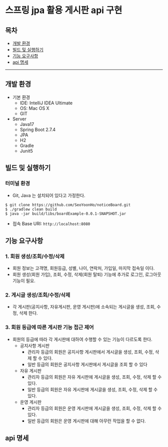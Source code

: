 # 스프링 jpa 활용 게시판 api 구현
## 목차
- [개발 환경](#개발-환경)
- [빌드 및 실행하기](#빌드-및-실행하기)
- [기능 요구사항](#기능-요구사항)
- [api 명세](#api-명세)

---

## 개발 환경
- 기본 환경
    - IDE: IntelliJ IDEA Ultimate
    - OS: Mac OS X
    - GIT
- Server
    - Java17
    - Spring Boot 2.7.4
    - JPA
    - H2
    - Gradle
    - Junit5


## 빌드 및 실행하기
### 터미널 환경
- Git, Java 는 설치되어 있다고 가정한다.

```
$ git clone https://github.com/SeoYoonHo/noticeBoard.git
$ ./gradlew clean build
$ java -jar build/libs/boardExample-0.0.1-SNAPSHOT.jar
```

- 접속 Base URI: `http://localhost:8080`

## 기능 요구사항

### 1. 회원 생성/조회/수정/삭제
- 회원 정보는 고객명, 회원등급, 성별, 나이, 연락처, 가입일, 마지막 접속일 이다.
- 회원 생성(회원 가입), 조회, 수정, 삭제(회원 탈퇴) 기능에 추가로 로그인, 로그아웃 기능이 필요.

### 2. 게시글 생성/조회/수정/삭제
- 각 게시판(공지사항, 자유게시판, 운영 게시판)에 소속되는 게시글을 생성, 조회, 수정, 삭제 한다. 

### 3. 회원 등급에 따른 게시판 기능 접근 제어
- 회원의 등급에 따라 각 게시판에 대하여 수행할 수 있는 기능이 다르도록 한다.
  - 공지사항 게시판
    - 관리자 등급의 회원은 공지사항 게시판에서 게시글을 생성, 조회, 수정, 삭제 할 수 있다.
    - 일반 등급의 회원은 공지사항 게시판에서 게시글을 조회 할 수 있다
  - 자유 게시판
    - 관리자 등급의 회원은 자유 게시판에 게시글을 생성, 조회, 수정, 삭제 할 수 있다.
    - 일반 등급의 회원은 자유 게시판에 게시글을 생성, 조회, 수정, 삭제 할 수 있다.
  - 운영 게시판
    - 관리자 등급의 회원은 운영 게시판에 게시글을 생성, 조회, 수정, 삭제 할 수 있다.
    - 일반 등급의 회원은 운영 게시판에 대해 아무런 작업을 할 수 없다.

## api 명세